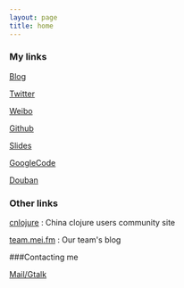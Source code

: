```yaml
---
layout: page
title: home
---
```



### My links

[Blog](http://killme2008.blogjava.net)

[Twitter](http://twitter.com/killme2008)

[Weibo](http://weibo.com/fnil)

[Github](http://github.com/killme2008)

[Slides](http://www.slideshare.net/killme2008)

[GoogleCode](http://code.google.com/u/killme2008)

[Douban](http://www.douban.com/people/killme2008/)

### Other links

[cnlojure](http://cnlojure.org)
: China clojure users community site

[team.mei.fm](http://team.mei.fm/)
: Our team's blog

###Contacting me

[Mail/Gtalk](mailto:killme2008@gmail.com)
